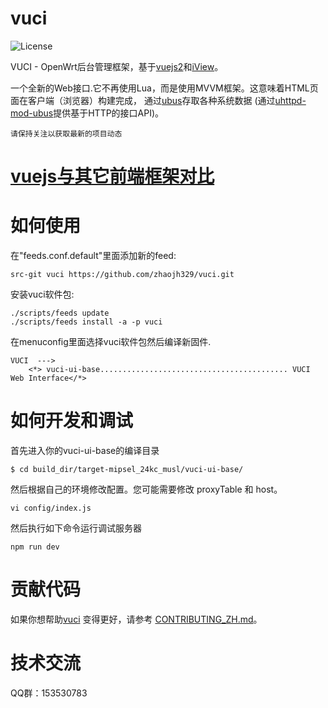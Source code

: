 # vuci

![](https://img.shields.io/badge/license-GPLV3-brightgreen.svg?style=plastic "License")

VUCI - OpenWrt后台管理框架，基于[vuejs2](https://github.com/vuejs/vue)和[iView](https://github.com/ElemeFE/iview/iview)。

一个全新的Web接口.它不再使用Lua，而是使用MVVM框架。这意味着HTML页面在客户端（浏览器）构建完成，
通过[ubus](https://wiki.openwrt.org/zh-cn/doc/techref/ubus)存取各种系统数据
(通过[uhttpd-mod-ubus](https://wiki.openwrt.org/zh-cn/doc/techref/ubus#通过http访问ubus)提供基于HTTP的接口API)。

`请保持关注以获取最新的项目动态`

# [vuejs与其它前端框架对比](https://cn.vuejs.org/v2/guide/comparison.html)

# 如何使用
在"feeds.conf.default"里面添加新的feed:
    
    src-git vuci https://github.com/zhaojh329/vuci.git

安装vuci软件包:
    
    ./scripts/feeds update
    ./scripts/feeds install -a -p vuci

在menuconfig里面选择vuci软件包然后编译新固件.

    VUCI  --->
        <*> vuci-ui-base.......................................... VUCI Web Interface</*>


# 如何开发和调试
首先进入你的vuci-ui-base的编译目录

	$ cd build_dir/target-mipsel_24kc_musl/vuci-ui-base/

然后根据自己的环境修改配置。您可能需要修改 proxyTable 和 host。

	vi config/index.js

然后执行如下命令运行调试服务器

	npm run dev

# 贡献代码
如果你想帮助[vuci](https://github.com/zhaojh329/vuci) 变得更好，请参考
[CONTRIBUTING_ZH.md](https://github.com/zhaojh329/vuci/blob/master/CONTRIBUTING_ZH.md)。

# 技术交流
QQ群：153530783
